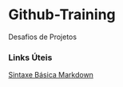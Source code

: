 # Github-Training
Desafios de Projetos

### Links Úteis
[Sintaxe Básica Markdown](https://www.markdownguide.org/)
